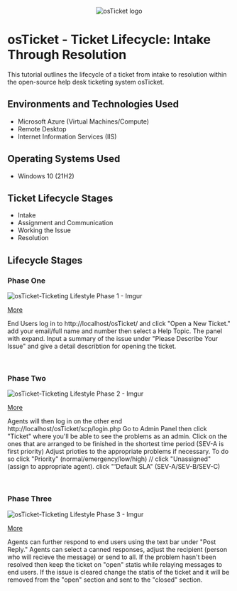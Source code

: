 <p align="center">
<img src="https://i.imgur.com/Clzj7Xs.png" alt="osTicket logo"/>
</p>

<h1>osTicket - Ticket Lifecycle: Intake Through Resolution</h1>
This tutorial outlines the lifecycle of a ticket from intake to resolution within the open-source help desk ticketing system osTicket.<br />


<!--<h2>Video Demonstration</h2>-->

<!--- ### [YouTube: How to create, work, and resolves tickets within osTicket](https://www.youtube.com)-->

<h2>Environments and Technologies Used</h2>

- Microsoft Azure (Virtual Machines/Compute)
- Remote Desktop
- Internet Information Services (IIS)

<h2>Operating Systems Used </h2>

- Windows 10</b> (21H2)

<h2>Ticket Lifecycle Stages</h2>

- Intake
- Assignment and Communication
- Working the Issue
- Resolution

<h2>Lifecycle Stages</h2>

<p>
<h3>Phase One</h3>
  
![osTicket-Ticketing Lifestyle Phase 1 - Imgur](https://github.com/PhillisEssel/ticket-lifecycle/assets/156061642/ebde9fe6-f440-4a2a-9449-c9ed57f8a3e7)

 
<p><a href="https://imgur.com/a/tCQfATt">More</a></p>

</p>
<p>
End Users log in to http://localhost/osTicket/ and click "Open a New Ticket." add your email/full name and number then select a Help Topic. The panel with expand. Input a summary of the issue under "Please Describe Your Issue" and give a detail describtion for opening the ticket.
</p>
<br />

<p>
<h3>Phase Two</h3>

![osTicket-Ticketing Lifestyle Phase 2 - Imgur](https://github.com/PhillisEssel/ticket-lifecycle/assets/156061642/ce23ab50-3283-47fb-9d8a-afc9bbef676f)

<p><a href="https://imgur.com/a/dj7lAaU">More</a></p>

</p>
<p>
Agents will then log in on the other end http://localhost/osTicket/scp/login.php Go to Admin Panel then click "Ticket" where you'll be able to see the problems as an admin. Click on the ones that are arranged to be finished in the shortest time period (SEV-A is first priority) Adjust prioties to the appropriate problems if necessary. To do so click "Priority" (normal/emergency/low/high) // click "Unassigned" (assign to appropriate agent). click "'Default SLA" (SEV-A/SEV-B/SEV-C)
</p>
<br />

<p>
<h3>Phase Three</h3>

![osTicket-Ticketing Lifestyle Phase 3 - Imgur](https://github.com/PhillisEssel/ticket-lifecycle/assets/156061642/6353fbb0-3c51-44a4-b942-64a7e6098d57)
<p><a href="https://imgur.com/a/1KnwHxw">More</a></p>

</p>
<p>
Agents can further respond to end users using the text bar under "Post Reply." Agents can select a canned responses, adjust the recipient (person who will recieve the message) or send to all. If the problem hasn't been resolved then keep the ticket on "open" statis while relaying messages to end users. If the issue is cleared change the statis of the ticket and it will be removed from the "open" section and sent to the "closed" section.
</p>
<br />
